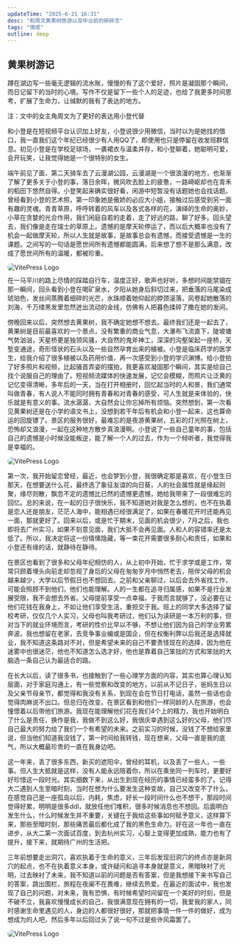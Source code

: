 ```yaml
---
updateTime: "2025-6-21 16:31"
desc: "和周文黄果树旅游以及毕业前的碎碎念"
tags: "情感"
outline: deep
---
```


## 黄果树游记

蹲在湖边写一些毫无逻辑的流水账，慢慢的有了这个爱好，照片是凝固那个瞬间，而日记留下的当时的心境。写作不仅是留下一些个人的足迹，也给了我更多时间思考，扩展了生命力，让缄默的我有了表达的地方。

注：文中的女主角周文为了更好的表达用小登代替

和小登是在短视频平台认识加上好友，小登说很少用微信，当时以为是她找的借口，我一直我们这个年纪已经很少有人用QQ了，即使用也只是停留在收发班群信息。初见小登是在学校足球场，一袭裙衣与温柔并存，和小登聊着，她聪明可爱，会开玩笑，让我觉得她是一个很特别的女生。

端午前见了面，第二天骑车去了云漫湖公园，云漫湖是一个很浪漫的地方，也渐渐了解了更多关于小登的事，落日余晖，微风吹去脸上的疲惫，一路崎岖却也在青禾的稻田下悠然自得。小登笑起来确实很好看，闲游中短暂没有话题她也会找话题。曾经看到小登的艺术照，第一印象她是傲娇的必应大小姐，接触过后感受到另一面有趣的灵魂。青青草原，呼呼转着的风车以及各式各样的花，演绎的生命的奥妙，小草在贪婪的光合作用，我们闲庭自若的走着，走了好远的路，聊了好多。回头望去，我们像是走在瑞士的草原上。遗憾的是摩天轮停运了，而以后大概率也没有了机会一起做摩天轮，所以人生就是故事，是故事总会有遗憾，而接受遗憾是一生的课题。之间写的一句话是愿世间所有遗憾都能圆满，后来想了想不是那么满意，改成了愿世间所有的温暖，都被珍重。

<div style="margin: 10px 0;">
  <img src="/zw1.jpg" alt="VitePress Logo" width="auto" style="border-radius: 8px;" />
</div>
在一马平川的路上尽情的踩踏自行车，温度正好，歌声也好听，多想时间能禁锢在那一瞬间，回头看到小登在喝矿泉水，夕阳从她身后斜切过来，把垂落的马尾染成琥珀色，发丝间蒸腾着细碎的光芒，水珠顺着她仰起的脖颈滚落，风卷起她散落的刘海，千万缕黑发里忽然迸出流动的金线，仿佛有人把暮色揉碎了撒在她的发间。

傍晚回来以后，突然想去黄果树，我不确定她想不想去。最终我们还是一起去了，黄果树是目前最喜欢的一个景点，没有繁重的商业气息，大瀑布飞流直下，陡坡塘气势汹汹，天星桥更是独领风骚，大自然的鬼斧神工，深深的沟壑架起一座桥，天堑变通途，奇形怪状的石头以及一些自然孕育出来的植被。小登是临床药学的医学生，给我介绍了很多植被以及药用价值，再一次感受到小登的学识渊博。给小登拍了好多照片和视频，比起骚首弄姿的摆拍，我更喜欢凝固那个瞬间，其实是给自己找个说服自己的理由了。短视频流媒体的快速发展，记忆会模糊，而照片让泛黄的记忆变得清晰，多年后的一天，当在打开相册时，回忆起当时的人和景，我们通常叫做青春，有人说人不能同时拥有青春和对青春的感受，可人生就是来体验的，快乐就是有意义的事。流水潺潺，大自然会让你忘掉所有烦恼。突然想到，第一次看见黄果树还是在小学的语文书上，没想到若干年后有机会和小登一起来，这也算命运的回旋镖了。景区的服务很好，最难忘的是夜游黄果树，五彩的灯光照在树上，恐怖却又浪漫，一起在这种地方散步真浪漫啊。小登说了一些自己童年的事，包括自己的遗憾是小时候没能叛逆，能了解一个人的过去，作为一个倾听者，我觉得我是幸福的。

<div style="margin: 10px 0;">
  <img src="/zw2.jpg" alt="VitePress Logo" width="auto" style="border-radius: 8px;" />
</div>

第一次，我开始留恋曾经，最近，也会梦到小登，我很确定那是喜欢，在小登生日那天，在想要送什么花，最终选了象征友谊的向日葵，人的社会属性就是缘起则聚，缘尽则散，飘忽不定的遗憾比已然的遗憾更遗憾，她给我带来了一段很难忘的回忆。总的来说，在一起的日子很快乐，我不知道她对我是怎么想的，也不在执着是恋人还是朋友，茫茫人海中，能相遇已经很满足了，如果在春暖花开时还能再见一面，那就更好了。回来以后，或是忙于期末，见面的机会很少，7月之后，我也即将去广州实习，如果不刻意见面，我们大抵不会再见面。人和人的容错率还是太低了。所以，我决定将这一份情愫隐藏，等一束花开需要很多耐心和责任，如果和小登还有缘的话，就静待在静待。

在景区也看到了很多和父母年纪相仿的人，从上初中开始，忙于求学或是工作，常常只顾着埋头向前走却忽视了身后的父母在匆匆岁月中悄然老去，陪伴父母的机会越来越少，大学以后节假日也不想回去。之前和父亲聊过，以后会去外省找工作，可能会照顾不到他们，他们也能理解。人的一生都在追寻归属感，如果不是行业发展受限，我不会想去外省。父母提前享受一点幸福，于我而言就够了，没必要在让他们花钱在我身上，不如让他们享受生活，重担交于我。班上的同学大多选择了留校考研，仅仅几个人实习，父母也叫我考研过，他们认为读研是一本万利的事，但对当下的就业环境而言，考研的性价比早以不够，不想让他们因为自己的学业劳累奔波。我也想留在老家，去竞争事业编或是国企，但在权衡利弊以后我还是选择就业，我不知道这条路对不对，但是希望未来的自己不要责怪现在的选择，因为他在迷雾中也很迷茫，他也不知道怎么选才好，他也是靠着自己笨拙的方式和笨拙的大脑选一条自己认为最适合的路。

在长大以后，读了很多书，也接触到了一些心理学方面的内容，其实也算心理认知层面，对于家庭沟通上，有一些觉察和改变的地方，以前从不记日子，爸妈生日以及父亲节母亲节，都觉得和我没有关系，到现在会在节日打电话，虽然一些话也会觉得肉麻说不出口。但总归在改变。在景区看到和他们一样同龄的人在旅游，也会憧憬着以后带他们旅游。我现在能理解他们花在我们4个上的精力，我也开始明白了什么是责任，换作是我，我做不到这么好，我很庆幸遇到这么好的父母，他们尽自己最大的努力给了我们一个有希望的未来。之前实习的时候，没钱了不想给家里说，但当他们知道我没钱了，第一时间给我转钱，现在想来，父母一直是我的底气，所以大概最珍贵的一直在我身边吧。

这一年来，丢了很多东西，新买的遮阳伞，曾经的耳机，以及丢了一些人，一些事。但人生大抵就是这样，没有人能永远陪着你，所以在乘坐同一列车时，更要好好珍惜这一段时光。其实细数下来，从出生到现在经历的事情已经蛮多的了。记得大二遇到人生至暗时刻，当时在想为什么要发生这种变故，自己又改变不了什么，在感觉自己是一座孤岛以后，内耗，焦虑，好长一段时间什么也不想干，那段时间觉得好累，明明是很多ddl，就放任他们堆积，很多时候消息也不想回。后面明白发生什么，什么时候发生并不重要，关键在于我给这些事如何赋予意义，这样算下来，那些至暗时刻，那些痛苦最后都化成了我的黑色生命力。好在这一年也一直在进步，从大二第一次面试百度，到去杭州实习，心智上变得更加成熟，能力也有了提升，接下来，就期待广州的生活把。

三年前想要走出洞穴，喜欢执着于生命的意义，三年后发现旧洞穴的终点亦是新洞穴的起点，也不在执着意义本身，或许疑问和追寻本身就是意义，黑暗映衬了光明，过去映衬了未来，我不知道以前的问题是否有答案，但是我想接下来书写自己的答案，跳出围栏，旅程在夜阑不在畏难，继续去热爱。在最近的面试中，我也发现了自己的问题，对未来，我有恐惧，有时候希望时间留在一个美好的时刻，但是不破不立，我喜欢慢慢成长的自己，我很满意现在拥有的一切，我爱我的家人，同时感谢生命里遇见的人，身边的人都很好很好，那就把事情一件一件的做好，成为想成为的人吧，然后多年以后回过头了说一句不过是些许风霜罢了。
<div style="margin: 10px 0;">
  <img src="/zw6.jpg" alt="VitePress Logo" width="auto" style="border-radius: 8px;" />
</div>


